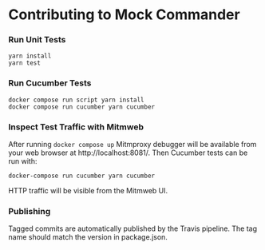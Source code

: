 # Contributing to Mock Commander

### Run Unit Tests

```
yarn install
yarn test
```


### Run Cucumber Tests

```
docker compose run script yarn install
docker compose run cucumber yarn cucumber
```


### Inspect Test Traffic with Mitmweb

After running `docker compose up` Mitmproxy debugger will be available from
your web browser at http://localhost:8081/. Then Cucumber tests can be run with:

```
docker-compose run cucumber yarn cucumber
```

HTTP traffic will be visible from the Mitmweb UI.


### Publishing

Tagged commits are automatically published by the Travis pipeline. The tag name
should match the version in package.json.

